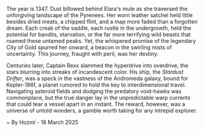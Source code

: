 
The year is 1347.  Dust billowed behind Elara's mule as she traversed the unforgiving landscape of the Pyrenees.  Her worn leather satchel held little besides dried meats, a chipped flint, and a map more faded than a forgotten dream.  Each creak of the saddle, each rustle in the undergrowth, held the potential for bandits, starvation, or the far more terrifying wild beasts that roamed these untamed peaks.  Yet, the whispered promise of the legendary City of Gold spurred her onward, a beacon in the swirling mists of uncertainty.  This journey, fraught with peril, was her destiny.

Centuries later, Captain Rexx slammed the hyperdrive into overdrive, the stars blurring into streaks of incandescent color.  His ship, the *Stardust Drifter*, was a speck in the vastness of the Andromeda galaxy, bound for Kepler-186f, a planet rumored to hold the key to interdimensional travel.  Navigating asteroid fields and dodging the predatory void-hawks was commonplace, but the true danger lay in the unpredictable warp currents that could tear a vessel apart in an instant.  The reward, however, was a universe of untold wonders, a gamble worth taking for any intrepid explorer.

~ By Hozmi - 16 March 2025
